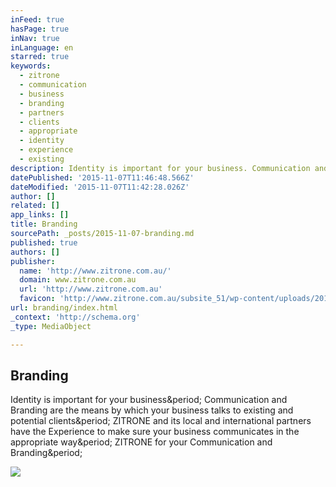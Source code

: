 ```yaml
---
inFeed: true
hasPage: true
inNav: true
inLanguage: en
starred: true
keywords:
  - zitrone
  - communication
  - business
  - branding
  - partners
  - clients
  - appropriate
  - identity
  - experience
  - existing
description: Identity is important for your business. Communication and Branding are the means by which your business talks to existing and potential clients. ZITRONE and its local and international partners have the Experience to make sure your business communicates in the appropriate way. ZITRONE for your Communication and Branding.
datePublished: '2015-11-07T11:46:48.566Z'
dateModified: '2015-11-07T11:42:28.026Z'
author: []
related: []
app_links: []
title: Branding
sourcePath: _posts/2015-11-07-branding.md
published: true
authors: []
publisher:
  name: 'http://www.zitrone.com.au/'
  domain: www.zitrone.com.au
  url: 'http://www.zitrone.com.au'
  favicon: 'http://www.zitrone.com.au/subsite_51/wp-content/uploads/2014/05/favicon.ico'
url: branding/index.html
_context: 'http://schema.org'
_type: MediaObject

---
```

<article style=""><h1>Branding</h1><p>Identity is important for your business&amp;period; Communication and Branding are the means by which your business talks to existing and potential clients&amp;period; ZITRONE and its local and international partners have the Experience to make sure your business communicates in the appropriate way&amp;period; ZITRONE for your Communication and Branding&amp;period;</p><img src="http://www.zitrone.com.au/subsite_51/wp-content/uploads/2014/05/Screen-Shot-2014-08-28-at-2.39.14-PM-300x153.png" /></article>